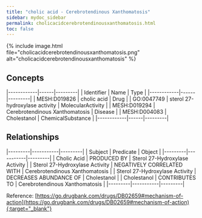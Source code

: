 ```yaml
---
title: "cholic acid - Cerebrotendinous Xanthomatosis"
sidebar: mydoc_sidebar
permalink: cholicacidcerebrotendinousxanthomatosis.html
toc: false 
---
```


{% include image.html file="cholicacidcerebrotendinousxanthomatosis.png" alt="cholicacidcerebrotendinousxanthomatosis" %}

## Concepts

|------------|------|---------|
| Identifier | Name | Type    |
|------------|------|---------|
| MESH:D019826 | cholic acid | Drug |
| GO:0047749 | sterol 27-hydroxylase activity | MolecularActivity |
| MESH:D019294 | Cerebrotendinous Xanthomatosis | Disease |
| MESH:D004083 | Cholestanol | ChemicalSubstance |
|------------|------|---------|

## Relationships

|---------|-----------|---------|
| Subject | Predicate | Object  |
|---------|-----------|---------|
| Cholic Acid | PRODUCED BY | Sterol 27-Hydroxylase Activity |
| Sterol 27-Hydroxylase Activity | NEGATIVELY CORRELATED WITH | Cerebrotendinous Xanthomatosis |
| Sterol 27-Hydroxylase Activity | DECREASES ABUNDANCE OF | Cholestanol |
| Cholestanol | CONTRIBUTES TO | Cerebrotendinous Xanthomatosis |
|---------|-----------|---------|

Reference: [https://go.drugbank.com/drugs/DB02659#mechanism-of-action](https://go.drugbank.com/drugs/DB02659#mechanism-of-action){:target="_blank"}